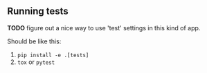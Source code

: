 ## Running tests

**TODO** figure out a nice way to use 'test' settings in this kind of app.

Should be like this:

1. `pip install -e .[tests]`
2. `tox` or `pytest`
